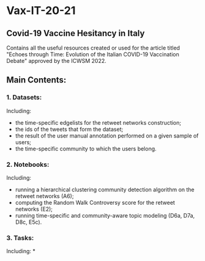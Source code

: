 # Vax-IT-20-21

## Covid-19 Vaccine Hesitancy in Italy

Contains all the useful resources created or used for the article titled "Echoes through Time: Evolution of the Italian COVID-19 Vaccination Debate" approved by the ICWSM 2022. 


## Main Contents:

### 1. Datasets:
Including:
* the time-specific edgelists for the retweet networks construction;
* the ids of the tweets that form the dataset;
* the result of the user manual annotation performed on a given sample of users;
* the time-specific community to which the users belong.

### 2. Notebooks:
Including:
* running a hierarchical clustering community detection algorithm on the retweet networks (A6);
* computing the Random Walk Controversy score for the retweet networks (E2);
* running time-specific and community-aware topic modeling (D6a, D7a, D8c, E5c).

### 3. Tasks:
Including:
*
